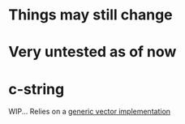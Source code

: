 # Things may still change
# Very untested as of now

# c-string
WIP... Relies on a [generic vector implementation](https://www.github.com/rphii/c-vector)

